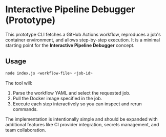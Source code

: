 # Interactive Pipeline Debugger (Prototype)

This prototype CLI fetches a GitHub Actions workflow, reproduces a job's
container environment, and allows step-by-step execution. It is a minimal
starting point for the **Interactive Pipeline Debugger** concept.

## Usage

```bash
node index.js <workflow-file> <job-id>
```

The tool will:
1. Parse the workflow YAML and select the requested job.
2. Pull the Docker image specified in the job.
3. Execute each step interactively so you can inspect and rerun commands.

The implementation is intentionally simple and should be expanded with
additional features like CI provider integration, secrets management, and
team collaboration.
